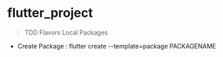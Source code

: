 # flutter_project

> TDD
> Flavors
> Local Packages

- Create Package : flutter create --template=package PACKAGENAME